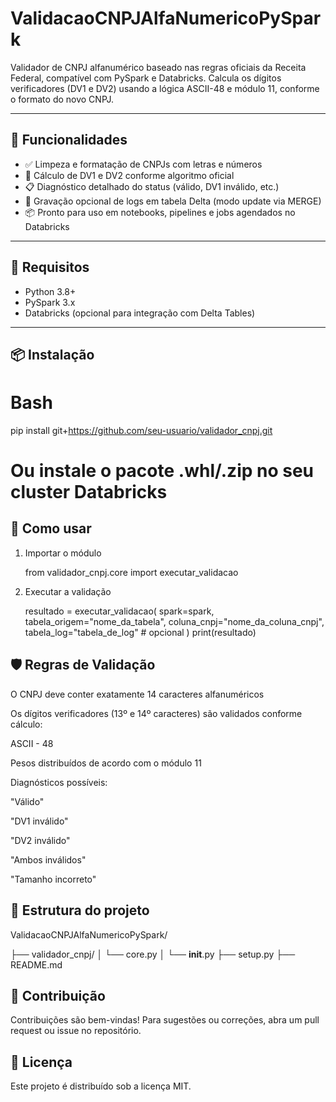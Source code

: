# ValidacaoCNPJAlfaNumericoPySpark

Validador de CNPJ alfanumérico baseado nas regras oficiais da Receita Federal, compatível com PySpark e Databricks. Calcula os dígitos verificadores (DV1 e DV2) usando a lógica ASCII-48 e módulo 11, conforme o formato do novo CNPJ.

---

## 🚀 Funcionalidades

- ✅ Limpeza e formatação de CNPJs com letras e números
- 🔢 Cálculo de DV1 e DV2 conforme algoritmo oficial
- 📋 Diagnóstico detalhado do status (válido, DV1 inválido, etc.)
- 🔄 Gravação opcional de logs em tabela Delta (modo update via MERGE)
- 📦 Pronto para uso em notebooks, pipelines e jobs agendados no Databricks

---

## 🧰 Requisitos

- Python 3.8+
- PySpark 3.x
- Databricks (opcional para integração com Delta Tables)

---

## 📦 Instalação

# Bash
pip install git+https://github.com/seu-usuario/validador_cnpj.git
# Ou instale o pacote .whl/.zip no seu cluster Databricks

## 📄 Como usar
1. Importar o módulo

   from validador_cnpj.core import executar_validacao
   
3. Executar a validação
   
   resultado = executar_validacao(
    spark=spark,
    tabela_origem="nome_da_tabela",
    coluna_cnpj="nome_da_coluna_cnpj",
    tabela_log="tabela_de_log"  # opcional
  )
  print(resultado)

## 🛡️ Regras de Validação

O CNPJ deve conter exatamente 14 caracteres alfanuméricos

Os dígitos verificadores (13º e 14º caracteres) são validados conforme cálculo:

  ASCII - 48

Pesos distribuídos de acordo com o módulo 11

Diagnósticos possíveis:

"Válido"

"DV1 inválido"

"DV2 inválido"

"Ambos inválidos"

"Tamanho incorreto"

## 📁 Estrutura do projeto

ValidacaoCNPJAlfaNumericoPySpark/

├── validador_cnpj/
│   └── core.py
│   └── __init__.py
├── setup.py
├── README.md

## 🤝 Contribuição
Contribuições são bem-vindas! Para sugestões ou correções, abra um pull request ou issue no repositório.

## 📄 Licença
Este projeto é distribuído sob a licença MIT.
